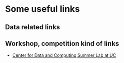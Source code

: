 # Some useful links

## Data related links



## Workshop, competition kind of links

* [Center for Data and Computing Summer Lab at UC](https://cdac.uchicago.edu/engage/summerlab/#overview)
